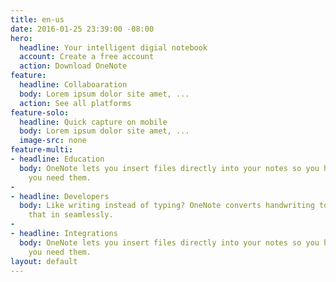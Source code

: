 ```yaml
---
title: en-us
date: 2016-01-25 23:39:00 -08:00
hero:
  headline: Your intelligent digial notebook
  account: Create a free account
  action: Download OneNote
feature:
  headline: Collaboaration
  body: Lorem ipsum dolor site amet, ...
  action: See all platforms
feature-solo:
  headline: Quick capture on mobile
  body: Lorem ipsum dolor site amet, ...
  image-src: none
feature-multi:
- headline: Education
  body: OneNote lets you insert files directly into your notes so you have them when
    you need them.
- 
- headline: Developers
  body: Like writing instead of typing? OneNote converts handwriting to text. View
    that in seamlessly.
- 
- headline: Integrations
  body: OneNote lets you insert files directly into your notes so you have them when
    you need them.
layout: default
---
```


<!-- Enter Code here you want on your page... -->